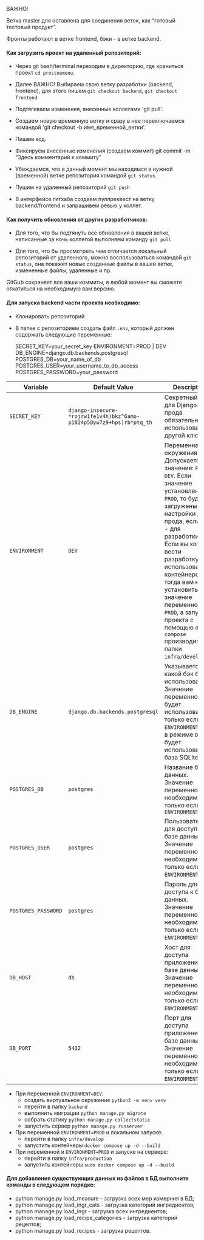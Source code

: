 
ВАЖНО!

Ветка master для оставлена для соединения веток, как “готовый тестовый продукт”.

Фронты работают в ветке frontend, бэки - в ветке backend.

  
  

#### Как загрузить проект на удаленный репозиторий:

  

* Через git bash/terminal переходим в директорию, где храниться проект `cd prostoemenu`.

* Далее ВАЖНО! Выбираем свою ветку разработки (backend, frontend), для этого пишем `git checkout backend`, `git checkout frontend`.

* Подтягиваем изменения, внесенные коллегами 'git pull'.

* Создаем новую временную ветку и сразу в нее переключаемся командой 'git checkout -b имя_временной_ветки'.

* Пишем код.

* Фиксируем внесенные изменения (создаем коммит) git commit -m “Здесь комментарий к коммиту”

* Убеждаемся, что в данный момент мы находимся в нужной (временной) ветке репозитория командой `git status`.

* Пушим на удаленный репозиторий `git push`

* В интерфейсе гитхаба создаем пуллреквест на ветку backend/frontend и запрашивем ревью у коллег.

  
  

#### Как получить обновления от других разработчиков:

  

* Для того, что бы подтянуть все обновления в вашей ветке, написанные за ночь коллегой выполняем команду `git pull`

* Для того, что бы просмотреть чем отличается локальный репозиторий от удаленного, можно воспользоваться командой `git status`, она покажет новые созданные файлы в вашей ветке, измененные файлы, удаленные и пр.

  

GitGub сохраняет все ваши коммиты, в любой момент вы сможете откатиться на необходимую вам версию.

  
  

#### Для запуска backend части проекта необходимо:

 * Клонировать репозиторий
 * В папке с репозиторием создать файл `.env`, который должен содержать следующие переменные:

    SECRET_KEY=your_secret_key
    ENVIRONMENT=PROD | DEV
    DB_ENGINE=django.db.backends.postgresql
    POSTGRES_DB=your_name_of_db
    POSTGRES_USER=your_username_to_db_access
    POSTGRES_PASSWORD=your_password
 
|Variable|Default Value|Description|
|--|--|--|
|`SECRET_KEY`|`django-insecure-*rojrw1fe1v4h)bkz^6amo-p1824p5@yw7z9+hps)rb*ptq_th`|Секретный ключ для Django. Для прода обязательно использовать другой ключ!|
|`ENVIRONMENT`|`DEV`|Переменная окружения. Допускается два значения: `PROD` и `DEV`. Если значение установлено `PROD`, то будут загружены настройки для прода, если `DEV` - для разработки. Если вы хотите вести разработку с использованием контейнеров, тогда вам нужно установить значение переменной `PROD`, а запуск проекта с помощью `docker compose` производить из папки `infra/develop`.|
|`DB_ENGINE`|`django.db.backends.postgresql`|Указывается какой бэк будет использован. Значение переменной будет использовано, только если `ENVIRONMENT=PROD`, в режиме `DEV` будет использована база SQLite.|
|`POSTGRES_DB`|`postgres`|Название базы данных. Значение переменной необходимо, только если `ENVIRONMENT=PROD`|
|`POSTGRES_USER`|`postgres`|Пользователь для доступа к базе данных. Значение переменной необходимо, только если `ENVIRONMENT=PROD`.|
|`POSTGRES_PASSWORD`|`postgres`|Пароль для доступа к базе данных. Значение переменной необходимо, только если `ENVIRONMENT=PROD`.|
|`DB_HOST`|`db`|Хост для доступа приложения к базе данных. Значение переменной необходимо, только если `ENVIRONMENT=PROD`.|
|`DB_PORT`|`5432`|Порт для доступа приложения к базе данных. Значение переменной необходимо, только если `ENVIRONMENT=PROD`.|

 * При переменной `ENVIRONMENT=DEV`:
	- создать виртуальное окружение `python3 -m venv venv`
	- перейти в папку `backend`
	- выполнить миграции `python manage.py migrate`
	- собрать статику `python manage.py collectstatic`
	- запустить сервер `python manage.py runserver`
* При переменной `ENVIRONMENT=PROD` и локальном запуске:
	- перейти в папку `infra/develop`
	- запустить контейнеры `docker compose up -d --build`
* При переменной и `ENVIRONMENT=PROD` и запуске на сервере:
	- перейти в папку `infra/production`
	- запустить контейнеры `sudo docker compose up -d --build`
 

 #### Для добавления существующих данных из файлов в БД выполните команды в следующем порядке:

* python manage.py load_measure - загрузка всех мер измерния в БД;
* python manage.py load_ingr_cats - загрузка категорий ингредиентов;
* python manage.py load_ingr - загрузка всех ингредиентов;
* python manage.py load_recipe_categories - загрузка категорий рецептов;
* python manage.py load_recipes - загрузка рецептов.
